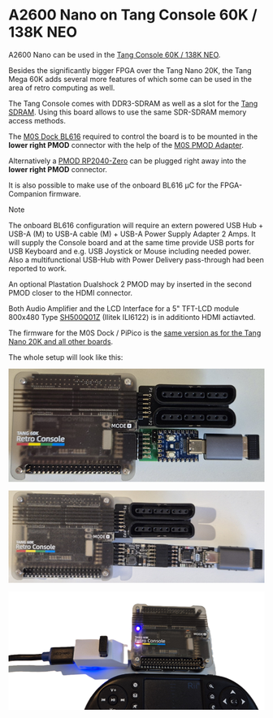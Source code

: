 # A2600 Nano on Tang Console 60K / 138K NEO

A2600 Nano can be used in the [Tang Console 60K / 138K NEO](https://wiki.sipeed.com/hardware/en/tang/tang-console/mega-console.html).

Besides the significantly bigger FPGA over the Tang Nano 20K, the Tang Mega 60K adds several more features of
which some can be used in the area of retro computing as well. 

The Tang Console comes with DDR3-SDRAM as well as a slot for the [Tang
SDRAM](https://wiki.sipeed.com/hardware/en/tang/tang-PMOD/FPGA_PMOD.html#TANG_SDRAM). Using
this board allows to use the same SDR-SDRAM memory access
methods.  

The [M0S Dock BL616](https://wiki.sipeed.com/hardware/en/maixzero/m0s/m0s.html) required to control the board is to be mounted in the
**lower right PMOD** connector with the help of the [M0S PMOD Adapter](https://github.com/harbaum/MiSTeryNano/blob/main/board/m0s_pmod).

Alternatively a [PMOD RP2040-Zero](/board/pizero_pmod/README.md) can be plugged right away into the **lower right PMOD** connector.

It is also possible to make use of the onboard BL616 µC for the FPGA-Companion firmware.  
> [!NOTE]
> The onboard BL616 configuration will require an extern powered USB Hub + USB-A (M) to USB-A cable (M) + USB-A Power Supply Adapter 2 Amps. It will supply the Console board and at the same time provide USB ports for USB Keyboard and e.g. USB Joystick or Mouse including needed power. Also a multifunctional USB-Hub with Power Delivery pass-through had been reported to work.  

An optional Plastation Dualshock 2 PMOD may by inserted in the second PMOD
closer to the HDMI connector. 

Both Audio Amplifier and the LCD Interface for a 5" TFT-LCD module 800x480 Type [SH500Q01Z](https://dl.sipeed.com/Accessories/LCD/500Q01Z-00%20spec.pdf) (Ilitek ILI6122)
is in additionto HDMI actiavted.  

The firmware for the M0S Dock / PiPico is the [same version as for the Tang
Nano 20K and all other boards](https://github.com/harbaum/FPGA-Companion).

The whole setup will look like this:

![A2600Nano on Console 60K NEO RP2040-Zero](./.assets/console60k_zero.png)

![A2600Nano on Console 60K NEO M0S Dock](./.assets/console60k_m0s.png)

![A2600Nano on Console 60K NEO onboard BL616](./.assets/console_usbhub_and_power_over_usb-a.png)
